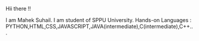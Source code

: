 Hii there !!

I am Mahek Suhail.
I am student of SPPU University.
Hands-on Languages : PYTHON,HTML,CSS,JAVASCRIPT,JAVA(intermediate),C(intermediate),C++...